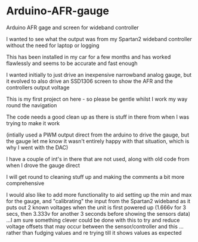 # Arduino-AFR-gauge
Arduino AFR gage and screen for wideband controller


I wanted to see what the output was from my Spartan2 wideband controller without the need for laptop or logging


This has been installed in my car for a few months and has worked flawlessly and seems to be accurate and fast enough


I wanted initially to just drive an inexpensive narrowband analog gauge, but it evolved to also drive an SSD1306 screen to show the AFR and the controllers output voltage


This is my first project on here - so please be gentle whilst I work my way round the navigation

The code needs a good clean up as there is stuff in there from when I was trying to make it work 

(intially used a PWM output direct from the arduino to drive the gauge, but the gauge let me know it wasn't entirely happy with that situation, which is why I went with the DAC)

I have a couple of int's in there that are not used, along with old code from when I drove the gauge direct

I will get round to cleaning stuff up and making the comments a bit more comprehensive

I would also like to add more functionality to aid setting up the min and max for the gauge, and "calibrating" the input from the Spartan2 wideband as it puts out 2 known voltages when the unit is first powered up (1.666v for 3 secs, then 3.333v for another 3 seconds before showing the sensors data)
...I am sure something clever could be done with this to try and reduce voltage offsets that may occur between the sensor/controller and this ... rather than fudging values and re trying till it shows values as expected

